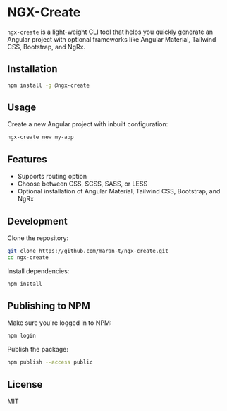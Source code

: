 # NGX-Create

`ngx-create` is a light-weight CLI tool that helps you quickly generate an Angular project with optional frameworks like Angular Material, Tailwind CSS, Bootstrap, and NgRx.

## Installation

```sh
npm install -g @ngx-create
```

## Usage

Create a new Angular project with inbuilt configuration:

```sh
ngx-create new my-app
```

## Features
- Supports routing option
- Choose between CSS, SCSS, SASS, or LESS
- Optional installation of Angular Material, Tailwind CSS, Bootstrap, and NgRx

## Development

Clone the repository:

```sh
git clone https://github.com/maran-t/ngx-create.git
cd ngx-create
```

Install dependencies:

```sh
npm install
```

## Publishing to NPM

Make sure you're logged in to NPM:

```sh
npm login
```

Publish the package:

```sh
npm publish --access public
```

## License
MIT

